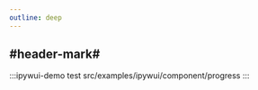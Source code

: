 ```yaml
---
outline: deep
---
```


## #header-mark#
:::ipywui-demo test
src/examples/ipywui/component/progress
:::
